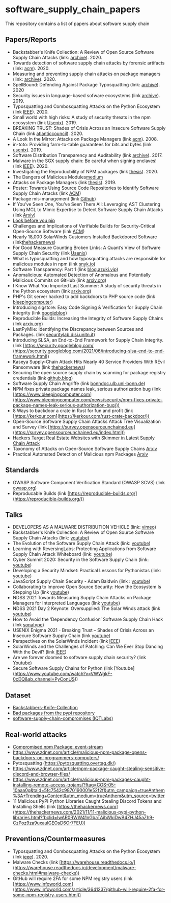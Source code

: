 # software_supply_chain_papers
This repository contains a list of papers about software supply chain

## Papers/Reports
- Backstabber's Knife Collection: A Review of Open Source Software Supply Chain Attacks (link: [archive](https://arxiv.org/abs/2005.09535)). 2020.
- Towards detection of software supply chain attacks by forensic artifacts (link: [acm](https://dl.acm.org/doi/abs/10.1145/3407023.3409183)). 2020.
- Measuring and preventing supply chain attacks on package managers (link: [archive](https://arxiv.org/abs/2002.01139)). 2020.
- SpellBound: Defending Against Package Typosquatting (link: [archive](https://arxiv.org/abs/2003.03471)). 2020
- Security issues in language-based sofware ecosystems (link [archive](https://arxiv.org/abs/1903.02613)). 2019.
- Typosquatting and Combosquatting Attacks on the Python Ecosystem (link [IEEE](https://ieeexplore.ieee.org/stamp/stamp.jsp?arnumber=9229803)). 2020.
- Small world with high risks: A study of security threats in the npm ecosystem (link [Usenix](https://www.usenix.org/conference/usenixsecurity19/presentation/zimmerman)). 2019.
- BREAKING TRUST: Shades of Crisis Across an Insecure Software Supply Chain (link [atlanticcouncil](https://www.atlanticcouncil.org/in-depth-research-reports/report/breaking-trust-shades-of-crisis-across-an-insecure-software-supply-chain/)). 2020.
- A Look In the Mirror: Attacks on Package Managers (link [acm](https://dl.acm.org/doi/abs/10.1145/1455770.1455841)). 2008.
- in-toto: Providing farm-to-table guarantees for bits and bytes (link [usenix](https://www.usenix.org/system/files/sec19-torres-arias.pdf)). 2019.
- Software Distribution Transparency and Auditability (link [archive](https://arxiv.org/abs/1711.07278)). 2017.
- Malware in the SGX supply chain: Be careful when signing enclaves! (link [IEEE](https://ieeexplore.ieee.org/stamp/stamp.jsp?tp=&arnumber=9200779)). 2020.
- Investigating the Reproducbility of NPM packages (link [thesis](https://vtechworks.lib.vt.edu/bitstream/handle/10919/98491/Goswami_P_T_2020.pdf?sequence=1&isAllowed=y)). 2020.
- The Dangers of Malicious Modules[medium](https://medium.com/intrinsic/common-node-js-attack-vectors-the-dangers-of-malicious-modules-863ae949e7e8)
- Attacks on Package Managers (link [thesis](https://is.muni.cz/th/y41ft/thesis_final_electronic.pdf)). 2019.
- Poster: Towards Using Source Code Repositories to Identify Software Supply Chain Attacks (link [ACM](https://dl.acm.org/doi/pdf/10.1145/3372297.3420015))
- Package mis-management (link [Github](https://github.com/benjaoming/pytosquatting/blob/master/misc/bornhack-talk/slides.pdf))
- If You’ve Seen One, You’ve Seen Them All: Leveraging AST Clustering Using MCL to Mimic Expertise to Detect Software Supply Chain Attacks (link [Arxiv](https://arxiv.org/abs/2011.02235))
- [Look before you pip](https://www.ayrx.me/look-before-you-pip)
- Challenges and Implications of Verifiable Builds for Security-Critical Open-Source Software (link [ACM](https://dl.acm.org/doi/10.1145/2664243.2664288))
- Nearly 18,000 SolarWinds Customers Installed Backdoored Software (link[thehackernews](https://thehackernews.com/2020/12/nearly-18000-solarwinds-customers.html?fbclid=IwAR3PMg4kHY2tdSSYZmz38GC28vzAMibzgPpRmsvGva7axHepWfyA20sd8ZA))
- For Good Measure Counting Broken Links: A Quant’s View of Software Supply Chain Security (link [Usenix](https://www.usenix.org/system/files/login/articles/login_winter20_17_geer.pdf))
- What is typosquatting and how typosquatting attacks are responsible for malicious modules in npm (link [snyk.io](https://snyk.io/blog/typosquatting-attacks/))
- Software Transparency: Part 1
(link [blog.azuki.vip](https://blog.azuki.vip/software-transparency/))
- Anomalicious: Automated Detection of Anomalous and Potentially Malicious Commits on GitHub (link [arxiv.org](https://arxiv.org/abs/2103.03846))
- I Know What You Imported Last Summer: A study of security threats in the Python ecosystem (link [arxiv.org](https://arxiv.org/abs/2102.06301))
- PHP's Git server hacked to add backdoors to PHP source code (link [bleepingcomputer](https://www.bleepingcomputer.com/news/security/phps-git-server-hacked-to-add-backdoors-to-php-source-code/))
- Introducing sigstore: Easy Code Signing & Verification for Supply Chain Integrity (link [googleblog](https://security.googleblog.com/2021/03/introducing-sigstore-easy-code-signing.html))
- Reproducible Builds: Increasing the Integrity of Software Supply Chains (link [arxiv.org](https://arxiv.org/pdf/2104.06020.pdf))
- LastPyMile: Identifying the Discrepancy between Sources and Packages. (link [securitylab.disi.unitn.it](https://securitylab.disi.unitn.it/lib/exe/fetch.php?media=research_activities:experiments:esecfse2021.pdf))
- Introducing SLSA, an End-to-End Framework for Supply Chain Integrity. (link [https://security.googleblog.com/ (https://security.googleblog.com/2021/06/introducing-slsa-end-to-end-framework.html))
- Kaseya Supply-Chain Attack Hits Nearly 40 Service Providers With REvil Ransomware (link [thehackernews](https://thehackernews.com/2021/07/kaseya-revil-ransomware-attack.html))
- Securing the open source supply chain by scanning for package registry credentials (link [github.blog](https://github.blog/2021-06-08-securing-open-source-supply-chain-scanning-package-registry-credentials/))
- Software Supply Chain Angriffe (link [bonndoc.ulb.uni-bonn.de](https://bonndoc.ulb.uni-bonn.de/xmlui/bitstream/handle/20.500.11811/9325/6386.pdf?sequence=1))
- NPM fixes private package names leak, serious authorization bug (link [https://www.bleepingcomputer.com](https://www.bleepingcomputer.com/news/security/npm-fixes-private-package-names-leak-serious-authorization-bug/))
- 8 Ways to backdoor a crate in Rust for fun and profit (link [https://kerkour.com](https://kerkour.com/rust-crate-backdoor/))
- Open-Source Software Supply Chain Attacks Attack Tree Visualization and Survey (link [https://survey.opensourceunchained.eu](https://survey.opensourceunchained.eu/index.html))
- [Hackers Target Real Estate Websites with Skimmer in Latest Supply Chain Attack](https://thehackernews.com/2022/01/hackers-target-real-estate-websites.html?fbclid=IwAR1ZYwBl_4Bn9UiStDaNEpUPJkYJC8QWACMD2a7x3pcMOfErwQOl9EGbKdI)
- Taxonomy of Attacks on Open-Source Software Supply Chains [Arxiv](https://arxiv.org/abs/2204.04008)
- Practical Automated Detection of Malicious npm Packages [Arxiv](https://arxiv.org/abs/2202.13953)

## Standards
- OWASP Software Component Verification Standard (OWASP SCVS) (link [owasp.org](https://owasp.org/www-project-software-component-verification-standard/))
- Reproducable Builds (link [https://reproducible-builds.org/](https://reproducible-builds.org/))


## Talks
- DEVELOPERS AS A MALWARE DISTRIBUTION VEHICLE (link: [vimeo](https://vimeo.com/287728855))
- Backstabber's Knife Collection: A Review of Open Source Software Supply Chain Attacks (link: [youtube](https://www.youtube.com/watch?v=JZMrzJ1bY3E))
- The Evolution of the Software Supply Chain Attack (link: [youtube](https://www.youtube.com/watch?v=4onCKbtWszQ&t=2s))
- Learning with ReversingLabs: Protecting Applications from Software Supply Chain Attack Whiteboard (link: [youtube](https://www.youtube.com/watch?v=wHHN0tQDrvs&t=2s))
- Cyber Summit 2020: Security in the Software Supply Chain (link: [youtube](https://www.youtube.com/watch?v=S_8XvXicoMc))
- Developing a Security Mindset: Practical Lessons for Pythonistas  (link: [youtube](https://www.youtube.com/watch?v=MuSjyBF0Pac&ab_channel=PyTexas))
- JavaScript Supply Chain Security - Adam Baldwin (link : [youtube](https://www.youtube.com/watch?v=HDo2iOlkbyc&ab_channel=LocoMocoSec%3AHawaiiProductSecurityConference))
- Collaborating to Improve Open Source Security: How the Ecosystem Is Stepping Up (link [youtube](https://www.youtube.com/watch?v=tHwLCDrs1zQ&feature=youtu.be&ab_channel=RSAConference))
- NDSS 2021 Towards Measuring Supply Chain Attacks on Package Managers for Interpreted Languages (link [youtube](https://www.youtube.com/watch?v=WM6S5paxueA&ab_channel=NDSSSymposium))
- NDSS 2021 Day 2 Keynote: Oversupplied: The Solar Winds attack (link [youtube](https://www.youtube.com/watch?v=58ZQgARtSQ4&ab_channel=NDSSSymposium))
- How to Avoid the ‘Dependency Confusion’ Software Supply Chain Hack
(link [sonatype](https://play.sonatype.com/watch/uawNU5vMKMFco4sPHJDFn5?utm_campaign=Q1%202021%3A%20International%20Dependency%20Confusion%20Webinar&utm_medium=email&_hsmi=114288656&_hsenc=p2ANqtz--JWLQAuknODp6XW2zfuD5LLb54RoPi3IvoB-oF1o9PrQeMwo0zWEdTJ5YblzSaltzV7mCZO1YoXLU_UhYrw55cWiaL6Q&utm_content=114288656&utm_source=hs_email))
- USENIX Enigma 2021 - Breaking Trust – Shades of Crisis Across an Insecure Software Supply Chain (link [youtube](https://www.youtube.com/watch?v=V-i1v5JvwJ4&t=1215s&ab_channel=USENIXEnigmaConference))
- Perspectives on the SolarWinds Incident (link [IEEE](https://www.computer.org/csdl/magazine/sp/2021/02/09382367/1saZVPHhZew))
- SolarWinds and the Challenges of Patching: Can We Ever Stop Dancing With the Devil? (link [IEEE](https://ieeexplore.ieee.org/stamp/stamp.jsp?arnumber=9382358))
- Are we forever doomed to software supply chain security? (link [Youtube](https://www.youtube.com/watch?v=qzpnplMu8E4&ab_channel=Snyk))
-  Secure Software Supply Chains for Python (link [Youtube] (https://www.youtube.com/watch?v=VWWgkF-0cDQ&ab_channel=PyConUS))
## Dataset
- [Backstabbers-Knife-Collection](https://dasfreak.github.io/Backstabbers-Knife-Collection/)
- [Bad packages from the pypi repository](https://github.com/hannob/pypi-bad)
- [software-supply-chain-compromises (IQTLabs)](https://github.com/IQTLabs/software-supply-chain-compromises)


## Real-world attacks
- [Compromised npm Package: event-stream](https://medium.com/intrinsic/compromised-npm-package-event-stream-d47d08605502)
- https://www.zdnet.com/article/malicious-npm-package-opens-backdoors-on-programmers-computers/
- Pytosquatting (https://pytosquatting.overtag.dk/)
- https://www.zdnet.com/article/npm-package-caught-stealing-sensitive-discord-and-browser-files/
- https://www.zdnet.com/article/malicious-npm-packages-caught-installing-remote-access-trojans/?ftag=COS-05-10aaa0g&taid=5fc7542c9870190001e52f2f&utm_campaign=trueAnthem%3A+Trending+Content&utm_medium=trueAnthem&utm_source=twitter
- 11 Malicious PyPI Python Libraries Caught Stealing Discord Tokens and Installing Shells (link [https://thehackernews.com](https://thehackernews.com/2021/11/11-malicious-pypi-python-libraries.html?fbclid=IwAR0RWW41nGbaTAibWkiDwB4ZHJ45aZh9-CzPoz9za9uxaulGEOsD6Or7FEU))

## Preventions/Countermeasures
- Typosquatting and Combosquatting Attacks on the Python Ecosystem (link [ieee](https://ieeexplore.ieee.org/abstract/document/9229803)). 2020.
- Malware Checks (link [https://warehouse.readthedocs.io/](https://warehouse.readthedocs.io/development/malware-checks.html#malware-checks))
- GitHub will require 2FA for some NPM registry users (link [https://www.infoworld.com](https://www.infoworld.com/article/3641237/github-will-require-2fa-for-some-npm-registry-users.html))
